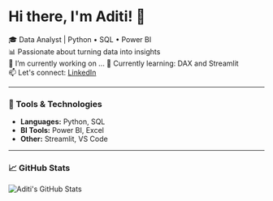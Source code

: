 # Hi there, I'm Aditi! 👋

🎓 Data Analyst | Python • SQL • Power BI  
📊 Passionate about turning data into insights  
🔭 I’m currently working on ...
🌱 Currently learning: DAX and Streamlit  
📫 Let's connect: [LinkedIn](https://linkedin.com/in/yourprofile)  

---

### 🔧 Tools & Technologies
- **Languages:** Python, SQL  
- **BI Tools:** Power BI, Excel  
- **Other:**  Streamlit, VS Code  

---

### 📈 GitHub Stats
![Aditi's GitHub Stats](https://github-readme-stats.vercel.app/api?username=AditiShetti&show_icons=true&theme=radical)

